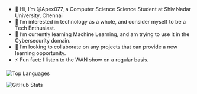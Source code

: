 - 👋 Hi, I’m @Apex077, a Computer Science Science Student at Shiv Nadar University, Chennai
- 👀 I’m interested in technology as a whole, and consider myself to be a Tech Enthusiast.
- 🌱 I’m currently learning Machine Learning, and am trying to use it in the Cybersecurity domain.
- 💞️ I’m looking to collaborate on any projects that can provide a new learning opportunity.
- ⚡ Fun fact: I listen to the WAN show on a regular basis.

![Top Languages](https://github-readme-stats.vercel.app/api/top-langs/?username=Apex077&layout=compact&theme=chartreuse-dark)


![GitHub Stats](https://github-readme-stats.vercel.app/api?username=Apex077&show_icons=true&theme=chartreuse-dark)


<!---
Apex077/Apex077 is a ✨ special ✨ repository because its `README.md` (this file) appears on your GitHub profile.
You can click the Preview link to take a look at your changes.
--->
